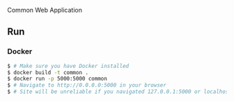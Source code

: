 Common Web Application


## Run
### Docker
```bash
$ # Make sure you have Docker installed
$ docker build -t common . 
$ docker run -p 5000:5000 common
$ # Navigate to http://0.0.0.0:5000 in your browser
$ # Site will be unreliable if you navigated 127.0.0.1:5000 or localhost:5000
```
